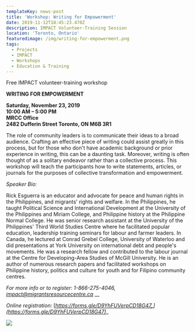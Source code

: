```yaml
---
templateKey: news-post
title: 'Workshop: Writing for Empowerment'
date: 2019-11-12T18:45:23.478Z
description: IMPACT Volunteer-Training Session
location: 'Toronto, Ontario'
featuredimage: /img/writing-for-empowerment.png
tags:
  - Projects
  - IMPACT
  - Workshops
  - Education & Training
---
```

Free IMPACT volunteer-training workshop

**WRITING FOR EMPOWERMENT**

**Saturday, November 23, 2019**
\
**10:00 AM – 5:00 PM**
\
**MRCC Office** 
\
**2482 Dufferin Street Toronto, ON M6B 3R1** 

The role of community leaders is to communicate their ideas to a broad audience. Crafting an effective piece of writing could assist greatly in this process, but for those who don't have academic background or prior experience in writing, this can be a daunting task. Moreover, writing is often thought of as a solitary endeavor rather than a collective process. This workshop will teach the participants how to write statements, articles, or journals for the purposes of collective transformation and empowerment.

_Speaker Bio:_ 

Rick Esguerra is an educator and advocate for peace and human rights in the Philippines, and migrants' rights and welfare. In the Philippines, he taught Political Science and International Development at the University of the Philippines and Miriam College, and Philippine history at the Philippine Normal College. He was senior research assistant at the University of the Philippines' Third World Studies Centre where he facilitated popular education, leadership training seminars for labour and farmer leaders. In Canada, he lectured at Conrad Grebel College, University of Waterloo and did presentations at York University on international debt and people's movements. He was a research fellow and contributed to the labour journal at the Centre for Developing-Area Studies of McGill University. He is an author of numerous research papers and facilitated workshops on Philippine history, politics and culture for youth and for Filipino community centres. 

_For more info or to register: 1-866-275-4046,_ [_impact@migrantsresourcecentre.ca_](mailto:impact@migrantsresourcecentre.ca)
__

_Online registration:_ [_https://forms.gle/D9YhFUVerpCD18G47_](https://forms.gle/D9YhFUVerpCD18G47)__

![](/img/2li_enfr_wordmark_c.png)
